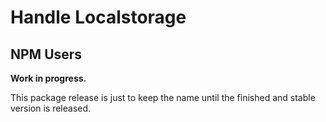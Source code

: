 # Handle Localstorage

## NPM Users

**Work in progress.**

This package release is just to keep the name until the finished and stable version is released.
